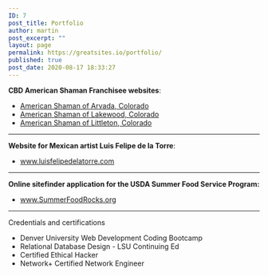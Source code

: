 ```yaml
---
ID: 7
post_title: Portfolio
author: martin
post_excerpt: ""
layout: page
permalink: https://greatsites.io/portfolio/
published: true
post_date: 2020-08-17 18:33:27
---
```

<!-- wp:paragraph -->
<p><strong>CBD American Shaman Franchisee websites</strong>:</p>
<!-- /wp:paragraph -->

<!-- wp:list -->
<ul><li><a href="https://cbdarvada.com/">American Shaman of Arvada, Colorado</a></li><li><a href="https://cbdlakewoodco.com/">American Shaman of Lakewood, Colorado</a></li><li><a href="http://cbdlittleton.com/">American Shaman of Littleton, Colorado</a></li></ul>
<!-- /wp:list -->

<!-- wp:separator -->
<hr class="wp-block-separator"/>
<!-- /wp:separator -->

<!-- wp:paragraph -->
<p><strong>Website for Mexican artist Luis Felipe de la Torre</strong>:</p>
<!-- /wp:paragraph -->

<!-- wp:list -->
<ul><li><a href="http://luisfelipedelatorre.com">www.luisfelipedelatorre.com</a></li></ul>
<!-- /wp:list -->

<!-- wp:separator -->
<hr class="wp-block-separator"/>
<!-- /wp:separator -->

<!-- wp:paragraph -->
<p><strong>Online sitefinder application for the USDA Summer Food Service Program:</strong></p>
<!-- /wp:paragraph -->

<!-- wp:list -->
<ul><li><a href="http://SummerFoodRocks.org">www.SummerFoodRocks.org</a></li></ul>
<!-- /wp:list -->

<!-- wp:separator {"className":"is-style-wide"} -->
<hr class="wp-block-separator is-style-wide"/>
<!-- /wp:separator -->

<!-- wp:paragraph -->
<p>Credentials and certifications</p>
<!-- /wp:paragraph -->

<!-- wp:list -->
<ul><li>Denver University Web Development Coding Bootcamp</li><li>Relational Database Design - LSU Continuing Ed</li><li>Certified Ethical Hacker</li><li>Network+ Certified Network Engineer</li></ul>
<!-- /wp:list -->